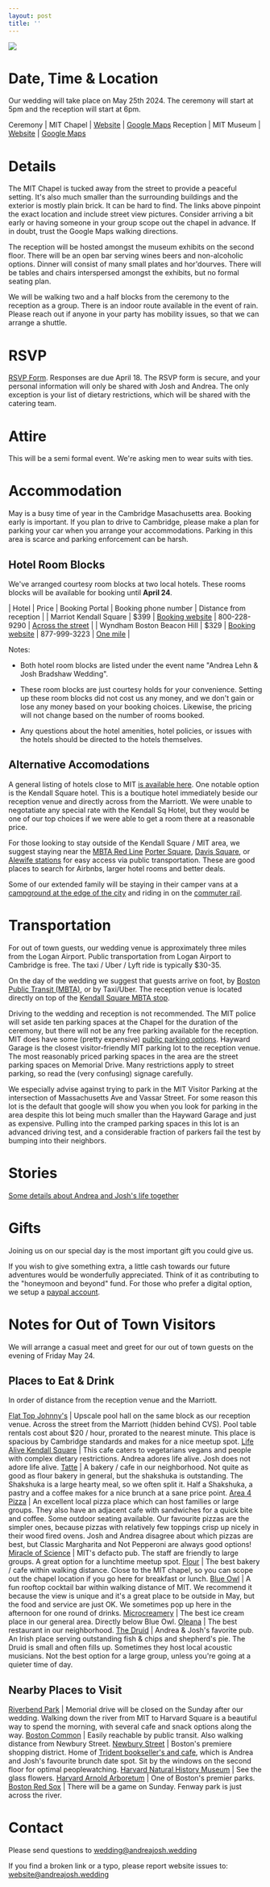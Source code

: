 ```yaml
---
layout: post
title: ''
---
```


![](img/main_picture.jpg)

# Date, Time & Location

Our wedding will take place on May 25th 2024. The ceremony will start at 5pm and the reception will start at 6pm. 

Ceremony | MIT Chapel | [Website](https://studentlife.mit.edu/cac/event-services-spaces/event-spaces/mit-chapel) | [Google Maps](https://maps.app.goo.gl/xRdoz4kD7amgpMMJ8)
Reception | MIT Museum | [Website](https://mitmuseum.mit.edu/) | [Google Maps](https://maps.app.goo.gl/asSMSx7WSqyuaUDC9)

# Details

The MIT Chapel is tucked away from the street to provide a peaceful setting. It's also much smaller than the surrounding buildings and the exterior is mostly plain brick. It can be hard to find. The links above pinpoint the exact location and include street view pictures. Consider arriving a bit early or having someone in your group scope out the chapel in advance. If in doubt, trust the Google Maps walking directions.

The reception will be hosted amongst the museum exhibits on the second floor. There will be an open bar serving wines beers and non-alcoholic options. Dinner will consist of many small plates and hor'dourves. There will be tables and chairs interspersed amongst the exhibits, but no formal seating plan.

We will be walking two and a half blocks from the ceremony to the reception as a group. There is an indoor route available in the event of rain. Please reach out if anyone in your party has mobility issues, so that we can arrange a shuttle.

# RSVP 

[RSVP Form](https://forms.gle/yNtpVW9MCpyCcn6j9). Responses are due April 18. The RSVP form is secure, and your personal information will only be shared with Josh and Andrea. The only exception is your list of dietary restrictions, which will be shared with the catering team.

# Attire

This will be a semi formal event. We're asking men to wear suits with ties. 

# Accommodation

May is a busy time of year in the Cambridge Masachusetts area. Booking early is important. If you plan to drive to Cambridge, please make a plan for parking your car when you arrange your accommodations. Parking in this area is scarce and parking enforcement can be harsh.

## Hotel Room Blocks

We've arranged courtesy room blocks at two local hotels. These rooms blocks will be available for booking until **April 24**.

| Hotel | Price | Booking Portal | Booking phone number | Distance from reception | 
| Marriot Kendall Square | $399 | [Booking website](https://www.marriott.com/events/start.mi?id=1705508530715&key=GRP) | 800-228-9290 | [Across the street](https://maps.app.goo.gl/fNaig7B3UQ6ftECcA) |
| Wyndham Boston Beacon Hill | $329 | [Booking website](https://www.wyndhamhotels.com/wyndham/boston-massachusetts/wyndham-boston-beacon-hill/rooms-rates?brand_id=HR&checkInDate=5/24/2024&checkOutDate=5/26/2024&useWRPoints=false&children=0&groupCode=0524ANDJOS&adults=1&rooms=1&loc=ChIJGzE9DS1l44kRoOhiASS_fHg&sessionId=1706298730) | 877-999-3223 | [One mile](https://maps.app.goo.gl/NvWc8aowYgpmi4uz5) |

Notes:

- Both hotel room blocks are listed under the event name "Andrea Lehn & Josh Bradshaw Wedding".

- These room blocks are just courtesy holds for your convenience. Setting up these room blocks did not cost us any money, and we don't gain or lose any money based on your booking choices. Likewise, the pricing will not change based on the number of rooms booked.

- Any questions about the hotel amenities, hotel policies, or issues with the hotels should be directed to the hotels themselves.

## Alternative Accomodations

A general listing of hotels close to MIT [is available here](https://commencement.mit.edu/guests/visiting-cambridge/accommodations). One notable option is the Kendall Square hotel. This is a boutique hotel immediately beside our reception venue and directly across from the Marriott. We were unable to negotatiate any special rate with the Kendall Sq Hotel, but they would be one of our top choices if we were able to get a room there at a reasonable price.

For those looking to stay outside of the Kendall Square / MIT area, we suggest staying near the [MBTA Red Line](https://cdn.mbta.com/sites/default/files/2022-12/2022-12-12-subway-map-v37f.pdf) [Porter Square](https://maps.app.goo.gl/4Fj5gcrcY5QdFHnz6), [Davis Square](https://maps.app.goo.gl/qLPQCDX8tfgtqZtZ9), or [Alewife stations](https://maps.app.goo.gl/H2DGYJ8CWRxAiugPA) for easy access via public transportation. These are good places to search for Airbnbs, larger hotel rooms and better deals.

Some of our extended family will be staying in their camper vans at a [campground at the edge of the city](https://spaciousskiescampgrounds.com/minute-man/) and riding in on the [commuter rail]( https://www.mbta.com/schedules/commuter-rail).

# Transportation

For out of town guests, our wedding venue is approximately three miles from the Logan Airport. Public transportation from Logan Airport to Cambridge is free. The taxi / Uber / Lyft ride is typically $30-35.

On the day of the wedding we suggest that guests arrive on foot, by [Boston Public Transit (MBTA)](https://cdn.mbta.com/sites/default/files/2022-12/2022-12-12-subway-map-v37f.pdf), or by Taxi/Uber. The reception venue is located directly on top of the [Kendall Square MBTA stop](https://www.mbta.com/stops/place-knncl).

Driving to the wedding and reception is not recommended. The MIT police will set aside ten parking spaces at the Chapel for the duration of the ceremony, but there will not be any free parking available for the reception. MIT does have some (pretty expensive) [public parking options](https://web.mit.edu/facilities/transportation/parking/visitors/public_parking.html). Hayward Garage is the closest visitor-friendly MIT parking lot to the reception venue. The most reasonably priced parking spaces in the area are the street parking spaces on Memorial Drive. Many restrictions apply to street parking, so read the (very confusing) signage carefully.

We especially advise against trying to park in the MIT Visitor Parking at the intersection of Massachusetts Ave and Vassar Street. For some reason this lot is the default that google will show you when you look for parking in the area despite this lot being much smaller than the Hayward Garage and just as expensive. Pulling into the cramped parking spaces in this lot is an advanced driving test, and a considerable fraction of parkers fail the test by bumping into their neighbors.

# Stories

[Some details about Andrea and Josh's life together](about)

# Gifts

Joining us on our special day is the most important gift you could give us.

If you wish to give something extra, a little cash towards our future adventures would be wonderfully appreciated. Think of it as contributing to the "honeymoon and beyond" fund. For those who prefer a digital option, we setup a [paypal account](https://paypal.me/andreajoshwedding?country.x=US&locale.x=en_US).

# Notes for Out of Town Visitors

We will arrange a casual meet and greet for our out of town guests on the evening of Friday May 24.

## Places to Eat & Drink

In order of distance from the reception venue and the Marriott.

[Flat Top Johnny's](https://g.co/kgs/qrAD5ez) | Upscale pool hall on the same block as our reception venue. Across the street from the Marriott (hidden behind CVS). Pool table rentals cost about $20 / hour, prorated to the nearest minute. This place is spacious by Cambridge standards and makes for a nice meetup spot.
[Life Alive Kendall Square](https://www.lifealive.com/) | This cafe caters to vegetarians vegans and people with complex dietary restrictions. Andrea adores life alive. Josh does not adore life alive.
[Tatte](https://tattebakery.com/) | A bakery / cafe in our neighborhood. Not quite as good as flour bakery in general, but the shakshuka is outstanding. The Shakshuka is a large hearty meal, so we often split it. Half a Shakshuka, a pastry and a coffee makes for a nice brunch at a sane price point.
[Area 4 Pizza](https://www.areafour.com/) | An excellent local pizza place which can host families or large groups. They also have an adjacent cafe with sandwiches for a quick bite and coffee. Some outdoor seating available. Our favourite pizzas are the simpler ones, because pizzas with relatively few toppings crisp up nicely in their wood fired ovens. Josh and Andrea disagree about which pizzas are best, but Classic Margharita and Not Pepperoni are always good options!
[Miracle of Science](https://miracleofscience.us/) | MIT's defacto pub. The staff are friendly to large groups. A great option for a lunchtime meetup spot.
[Flour](https://www.flourbakery.com/) | The best bakery / cafe within walking distance. Close to the MIT chapel, so you can scope out the chapel location if you go here for breakfast or lunch.
[Blue Owl](https://www.yelp.com/biz/blue-owl-cambridge) | A fun rooftop cocktail bar within walking distance of MIT. We recommend it because the view is unique and it's a great place to be outside in May, but the food and service are just OK. We sometimes pop up here in the afternoon for one round of drinks.
[Microcreamery](https://newcitymicrocreamery.com/newcitymicrocreamerycambridge) | The best ice cream place in our general area. Directly below Blue Owl.
[Oleana](https://www.oleanarestaurant.com/) | The best restaurant in our neighborhood.
[The Druid](https://www.druidpub.com/)            | Andrea & Josh's favorite pub. An Irish place serving outstanding fish & chips and shepherd's pie. The Druid is small and often fills up. Sometimes they host local acoustic musicians. Not the best option for a large group, unless you're going at a quieter time of day.

## Nearby Places to Visit

[Riverbend Park](https://www.cambridgema.gov/streetsandtransportation/memorialdrive#:~:text=The%20Massachusetts%20Legislature%20passes%20a,end%20of%20April%20until%20mid) | Memorial drive will be closed on the Sunday after our wedding. Walking down the river from MIT to Harvard Square is a beautiful way to spend the morning, with several cafe and snack options along the way.
[Boston Common](https://www.boston.gov/parks/boston-common) | Easily reachable by public transit. Also walking distance from Newbury Street.
[Newbury Street](https://www.boston-discovery-guide.com/newbury-street-shopping.html) | Boston's premiere shopping district. Home of [Trident bookseller's and cafe](https://www.tridentbookscafe.com/), which is Andrea and Josh's favourite brunch date spot. Sit by the windows on the second floor for optimal peoplewatching. 
[Harvard Natural History Museum](https://hmnh.harvard.edu/) | See the glass flowers.
[Harvard Arnold Arboretum](https://arboretum.harvard.edu/)       | One of Boston's premier parks.
[Boston Red Sox](https://www.mlb.com/redsox/tickets) | There will be a game on Sunday. Fenway park is just across the river.


# Contact

Please send questions to wedding@andreajosh.wedding

If you find a broken link or a typo, please report website issues to: website@andreajosh.wedding
